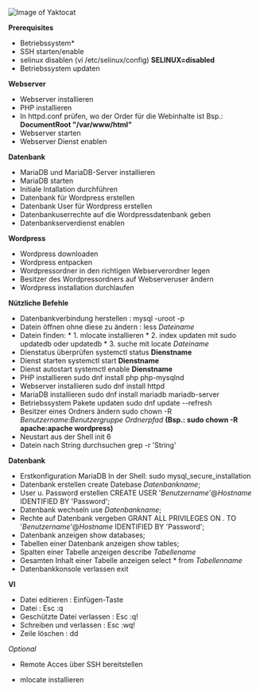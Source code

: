 ![Image of Yaktocat](https://i.redd.it/glwsbr1cujaz.png)




**Prerequisites**


* Betriebssystem*
* SSH starten/enable
* selinux disablen (vi /etc/selinux/config) **SELINUX=disabled**                                          
* Betriebssystem updaten

**Webserver**
* Webserver installieren                                          
* PHP installieren
* In httpd.conf prüfen, wo der Order für die Webinhalte ist                         Bsp.: **DocumentRoot "/var/www/html"**
* Webserver starten
* Webserver Dienst enablen


**Datenbank**
* MariaDB und MariaDB-Server installieren
* MariaDB starten
* Initiale Intallation durchführen
* Datenbank für Wordpress erstellen
* Datenbank User für Wordpress erstellen
* Datenbankuserrechte auf die Wordpressdatenbank geben
* Datenbankserverdienst enablen

**Wordpress**
* Wordpress downloaden
* Wordpress entpacken
* Wordpressordner in den richtigen Webserverordner legen
* Besitzer des Wordpressordners auf Webserveruser ändern
* Wordpress installation durchlaufen

**Nützliche Befehle**

* Datenbankverbindung herstellen :                      mysql -uroot -p
* Datein öffnen ohne diese zu ändern :                  less *Dateiname*
* Datein finden:                                        * 1. mlocate installieren
                                                        * 2. index updaten mit sudo updatedb oder updatedb
                                                        * 3. suche mit locate *Dateiname*
* Dienstatus überprüfen                                 systemctl status **Dienstname**
* Dienst starten                                        systemctl start  **Dienstname** 
* Dienst autostart                                      systemctl enable **Dienstname**
* PHP installieren                                      sudo dnf install php php-mysqlnd
* Webserver installieren                                sudo dnf install httpd
* MariaDB installieren                                  sudo dnf install mariadb mariadb-server
* Betriebssystem Pakete updaten                         sudo dnf update --refresh
* Besitzer eines Ordners ändern                         sudo chown -R *Benutzername*:*Benutzergruppe* *Ordnerpfad*
                                                      **(Bsp.: sudo chown -R apache:apache wordpress)**
* Neustart aus der Shell                                init 6
* Datein nach String durchsuchen                        grep -r 'String' 

**Datenbank**

* Erstkonfiguration MariaDB                             In der Shell:  sudo mysql_secure_installation 
* Datenbank erstellen                                   create Datebase *Datenbankname*;
* User u. Password erstellen                            CREATE USER '*Benutzername*'@*Hostname* IDENTIFIED BY 'Password';                            
* Datenbank wechseln                                    use *Datenbankname*;
* Rechte auf Datenbank vergeben                         GRANT ALL PRIVILEGES ON *.* TO '*Benutzername*'@*Hostname* IDENTIFIED BY 'Password';
* Datenbank anzeigen                                    show databases;
* Tabellen einer Datenbank anzeigen                     show tables;
* Spalten einer Tabelle anzeigen                        describe *Tabellename*
* Gesamten Inhalt einer Tabelle anzeigen                select * from *Tabellenname*
* Datenbankkonsole verlassen                            exit

**VI**

* Datei editieren                                         : Einfügen-Taste
* Datei                                                   : Esc :q
* Geschützte Datei verlassen                              : Esc :q!
* Schreiben und verlassen                                 : Esc :wq!
* Zeile löschen                                           : dd

*Optional*

* Remote Acces über SSH bereitstellen

* mlocate installieren 








                                                                  
                                                                  




